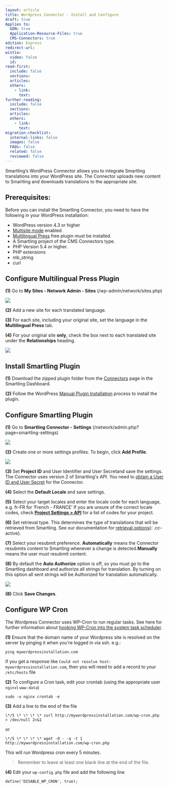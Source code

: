 ```yaml
---
layout: article
title: Wordpress Connector - Install and Configure
draft: true
Applies to:
  GDN: true
  Application-Resource-Files: true
  CMS-Connectors: true
edition: Express
redirect-url:
wistia:
  video: false
  id:
read-first:
  include: false
  sections:
  articles:
  others:
    - link:
      text:
further-reading:
  include: false
  sections:
  articles:
  others:
    - link:
      text:
migration-checklist:
  internal-links: false
  images: false
  FAQs: false
  related: false
  reviewed: false
---
```



Smartling’s WordPress Connector allows you to integrate Smartling translations into your WordPress site. The Connector uploads new content to Smartling and downloads translations to the appropriate site.

## Prerequisites:

Before you can install the Smartling Connector, you need to have the following in your WordPress installation:

* WordPress version 4.3 or higher
* [Multisite mode](http://codex.wordpress.org/Create_A_Network) enabled.
* [Multilingual Press](https://wordpress.org/plugins/multilingual-press/) free plugin must be installed.
* A Smartling project of the CMS Connectors type.
* PHP Version 5.4 or higher.
* PHP extensions
* mb_string
* curl


## Configure Multilingual Press Plugin

**(1)** Go to **My Sites - Network Admin - Sites** (/wp-admin/network/sites.php)

![](/uploads/versions/my_sites_-_wpmod2_dev_smartling_net_-_wordpress---x----389-165x---.png)

**(2)** Add a new site for each translated language.

**(3)** For each site, including your original site, set the language in the **Multilingual Press** tab.

**(4)** For your original site **only**, check the box next to each translated site under the **Relationships** heading.

![](/uploads/versions/edit_site__wpmod2_dev_smartling_net_-_network_admin__wpmod2_dev_smartling_net_sites_-_wordpress---x----834-578x---.png)

## Install Smartling Plugin

**(1)** Download the zipped plugin folder from the [Connectors](https://dashboard.smartling.com/connectors.htm) page in the Smartling Dashboard.

**(2)** Follow the WordPress [Manual Plugin Installation](https://codex.wordpress.org/Managing_Plugins#Manual_Plugin_Installation) process to install the plugin.

## Configure Smartling Plugin

**(1)** Go to **Smartling Connector - Settings** (/network/admin.php?page=smartling-settings)

![](/uploads/versions/sites_-_network_admin__wpmod2_dev_smartling_net_sites_-_wordpress---x----327-86x---.png)

**(2)** Create one or more settings profiles. To begin, click **Add Profile**.

![](/uploads/versions/configuration_profiles_-_network_admin__wpmod2_dev_smartling_net_sites_-_wordpress---x----1117-824x---.png)

**(3)** Set **Project ID** and User Identifier and User Secretand save the settings. The Connector uses version 2 of Smartling's API. You need to [obtain a User ID and User Secret](http://docs.smartling.com/pages/API/v2/Authentication/) for the Connector.

**(4)** Select the **Default Locale** and save settings.

**(5)** Select your target locales and enter the locale code for each language, e.g. fr-FR for ‘French - FRANCE’ If you are unsure of the correct locale codes, check [**Project Settings &gt; API**](https://dashboard.smartling.com/settings/api.htm) for a list of codes for your project.

**(6)** Set retrieval type. This determines the type of translations that will be retrieved from Smartling. See our documentation for [retrieval options](){: .cc-active}.

**(7)** Select your resubmit preference. **Automatically** means the Connector resubmits content to Smartling whenever a change is detected.**Manually** means the user must resubmit content.

**(8)** By default the **Auto Authorize** option is off, so you must go to the Smartling dashboard and authorize all strings for translation. By turning on this option all sent strings will be Authorized for translation automatically.

![](/uploads/versions/profile_setup_-_wpmod2_dev_smartling_net_-_wordpress---x----808-843x---.png)

**(8)** Click **Save Changes**.

## Configure WP Cron

The Wordpress Connector uses WP-Cron to run regular tasks. See here for further information about&nbsp;[hooking WP-Cron into the system task scheduler](https://developer.wordpress.org/plugins/cron/hooking-into-the-system-task-scheduler/).

**(1)** Ensure that the domain name of your Wordpress site is resolved on the server by pinging it when you're logged in via ssh. e.g.:

`ping mywordpressinstallation.com`

If you get a response like `Could not resolve host: mywordpressinstallation.com`, then you will need to add a record to your `/etc/hosts` file

**(2)** To configure a Cron task, edit your crontab (using the appropriate user `nginx`\ `www-data`)

~~~
sudo -u nginx crontab -e
~~~

**(3)** Add a line to the end of the file

~~~
\*/5 \* \* \* \* curl http://mywordpressinstallation.com/wp-cron.php  > /dev/null 2>&1
~~~

or

~~~
\*/5 \* \* \* \* wget -O - -q -t 1 http://mywordpressinstallation.com/wp-cron.php
~~~

This will run Wordpress cron every 5 minutes.

> Remember to leave at least one blank line at the end of the file.

**(4)**&nbsp;Edit your&nbsp;`wp-config.php` file and add the following line

~~~
define('DISABLE_WP_CRON', true);
~~~